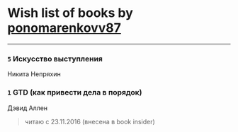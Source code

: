 # Wish list of books by [ponomarenkovv87](http://openid.yandex.ru/ponomarenkovv87/)
---

### `5` Искусство выступления
Никита Непряхин

### `1` GTD (как привести дела в порядок)
Дэвид Аллен
> читаю с 23.11.2016 (внесена в book insider)

